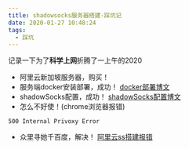 ```yaml
---
title: shadowsocks服务器搭建-踩坑记
date: 2020-01-27 10:48:24
tags:
  - 踩坑
---
```


记录一下为了**科学上网**折腾了一上午的2020

- 阿里云新加坡服务器，购买！
- 服务端docker安装部署，成功！ [docker部署博文](https://blog.csdn.net/weixin_42890981/article/details/84134676)
- shadowSocks配置，成功！ [shadowSocks配置博文](https://www.kancloud.cn/kancloud/a-programmer-prepares/78264)
- 怎么不好使！(chrome浏览器报错)

```
500 Internal Privoxy Error
```

- 众里寻她千百度，解决！ [阿里云ss搭建报错](https://blog.csdn.net/weixin_30655569/article/details/99208840)